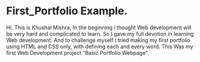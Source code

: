# First_Portfolio Example.

Hi. 
This is Khushal Mishra,
In the beginning i thought Web development will be very hard and complicated to learn.
So I gave my full devotion in learning Web development. And to challenge myself I tried making my first portfolio using HTML and CSS only, with defining each and every word.
This Was my first Web Development project "Basic Portfolio Webpage".
